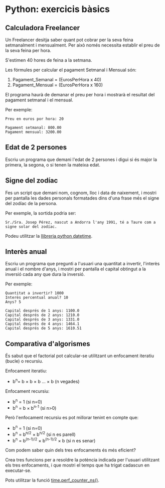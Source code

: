 Python: exercicis bàsics
==========================

Calculadora Freelancer
----------------------
Un Freelancer desitja saber quant pot cobrar per la seva feina setmanalment i mensualment. Per això només necessita establir el preu de la seva feina per hora.

S'estimen 40 hores de feina a la setmana.

Les fórmules per calcular el pagament Setmanal i Mensual són:

1. Pagament_Semanal = (EurosPerHora x 40)
2. Pagament_Mensual = (EurosPerHora x 160)

El programa haurà de demanar el preu per hora i mostrarà el resultat del pagament setmanal i el mensual.

Per exemple:
```
Preu en euros por hora: 20

Pagament setmanal: 800.00
Pagament mensual: 3200.00
```

Edat de 2 persones
-----------------

Escriu un programa que demani l'edat de 2 persones i digui si és major la primera, la segona, o si tenen la mateixa edat.


Signe del zodíac
----------------

Fes un script que demani nom, cognom, lloc i data de naixement, i
    mostri per pantalla les dades personals formatades dins d'una frase
    més el signe del zodíac de la persona.

Per exemple, la sortida podria ser:
```
Sr./Sra. Josep Pérez, nascut a Andorra l'any 1991, té a Taure com a signe solar del zodíac.
```

Podeu utilitzar la [llibreria python datetime](https://docs.python.org/3/library/datetime.html#datetime-objects).


Interès anual
--------------

Escriu un programa que pregunti a l'usuari una quantitat a invertir, l'interès anual i el nombre d'anys, i mostri per pantalla el capital obtingut a la inversió cada any que dura la inversió.

Per exemple:
```
Quantitat a invertir? 1000
Interès percentual anual? 10
Anys? 5

Capital després de 1 anys: 1100.0
Capital després de 2 anys: 1210.0
Capital després de 3 anys: 1331.0
Capital després de 4 anys: 1464.1
Capital després de 5 anys: 1610.51
```

Comparativa d'algorismes
------------------------
És sabut que el factorial pot calcular-se utilitzant un enfocament iteratiu (bucle) o recursiu.

Enfocament iteratiu:

* b<sup>n</sup>= b × b × b ... × b (n vegades)


Enfocament recursiu:

* b<sup>n</sup> = 1 (si n=0)
* b<sup>n</sup> = b × b<sup>n-1</sup> (si n>0)

Però l'enfocament recursiu es pot millorar tenint en compte que:

* b<sup>n</sup> = 1 (si n=0)
* b<sup>n</sup> = b<sup>n/2</sup> × b<sup>n/2</sup> (si n es parell)
* b<sup>n</sup> = b<sup>(n-1)/2</sup> × b<sup>(n-1)/2</sup> × b (si n es senar)


Com podem saber quin dels tres enfocaments és més eficient?

Crea tres funcions per a resoldre la potència indicada per l'usuari utilitzant els tres enfocaments, i que mostri el temps que ha trigat cadascun en executar-se.

Pots utilitzar la funció [time.perf_counter_ns()](https://docs.python.org/3/library/time.html#time.perf_counter_ns).

